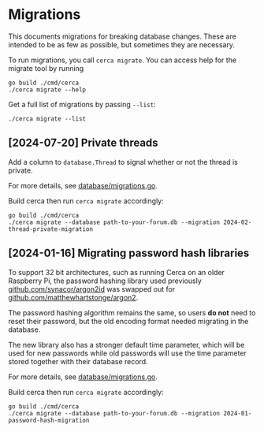 # Migrations

This documents migrations for breaking database changes. These are intended to be as few as
possible, but sometimes they are necessary.

To run migrations, you call `cerca migrate`. You can access help for the migrate tool by running

```
go build ./cmd/cerca
./cerca migrate --help
```

Get a full list of migrations by passing `--list`:

```
./cerca migrate --list
```

## [2024-07-20] Private threads

Add a column to `database.Thread` to signal whether or not the thread is private.

For more details, see [database/migrations.go](./database/migrations.go).

Build cerca then run `cerca migrate` accordingly:

```
go build ./cmd/cerca
./cerca migrate --database path-to-your-forum.db --migration 2024-02-thread-private-migration
```

## [2024-01-16] Migrating password hash libraries

To support 32 bit architectures, such as running Cerca on an older Raspberry Pi, the password
hashing library used previously
[github.com/synacor/argon2id](https://github.com/synacor/argon2id) was swapped out for
[github.com/matthewhartstonge/argon2](https://github.com/matthewhartstonge/argon2).

The password hashing algorithm remains the same, so users **do not** need to reset their
password, but the old encoding format needed migrating in the database. 

The new library also has a stronger default time parameter, which will be used for new
passwords while old passwords will use the time parameter stored together with their
database record.

For more details, see [database/migrations.go](./database/migrations.go).

Build cerca then run `cerca migrate` accordingly:

```
go build ./cmd/cerca
./cerca migrate --database path-to-your-forum.db --migration 2024-01-password-hash-migration   
```


